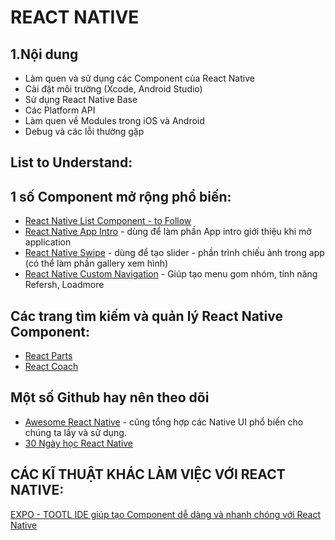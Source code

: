 # REACT NATIVE

## 1.Nội dung

* Làm quen và sử dụng các Component của React Native
* Cài đặt môi trường (Xcode, Android Studio)
* Sử dụng React Native Base
* Các Platform API
* Làm quen về Modules trong iOS và Android
* Debug và các lỗi thường gặp

## List to Understand:


## 1 số Component mở rộng phổ biến:

* [React Native List Component - to Follow](http://www.awesome-react-native.com/)
* [React Native App Intro](https://github.com/FuYaoDe/react-native-app-intro) - dùng để làm phần App intro giới thiệu khi mở application
* [React Native Swipe](https://github.com/sunnylqm/react-native-swiper2) - dùng để tạo slider - phần trình chiếu ảnh trong app (có thể làm phần gallery xem hình)
* [React Native Custom Navigation](https://github.com/superdami/react-native-custom-navigation) - Giúp tạo menu gom nhóm, tính năng Refersh, Loadmore

## Các trang tìm kiếm và quản lý React Native Component:

* [React Parts](https://react.parts/native)
* [React Coach](https://js.coach/react-native)

## Một số Github hay nên theo dõi

* [Awesome React Native](https://github.com/jondot/awesome-react-native) - cũng tổng hợp các Native UI phổ biến cho chúng ta lấy và sử dụng.
* [30 Ngày học React Native](https://github.com/fangwei716/30-days-of-react-native)

## CÁC KĨ THUẬT KHÁC LÀM VIỆC VỚI REACT NATIVE:
[EXPO - TOOTL IDE giúp tạo Component dễ dàng và nhanh chóng với React Native](https://expo.io/)